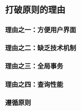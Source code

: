 打破原则的理由
======================================
>

## 理由之一：方便用户界面

## 理由之二：缺乏技术机制

## 理由之三：全局事务

## 理由之四：查询性能

## 遵循原则
